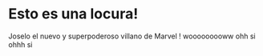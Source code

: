 # Esto es una locura! 

Joselo el nuevo y superpoderoso villano de Marvel ! 
wooooooooww ohh si ohhh si 